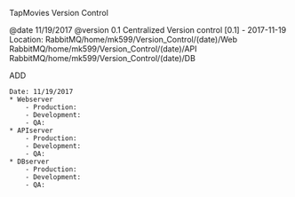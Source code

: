 TapMovies Version Control

@date 11/19/2017
@version 0.1
Centralized Version control
[0.1] - 2017-11-19
Location: RabbitMQ/home/mk599/Version_Control/(date)/Web
          RabbitMQ/home/mk599/Version_Control/(date)/API
          RabbitMQ/home/mk599/Version_Control/(date)/DB

ADD

    Date: 11/19/2017
    * Webserver
        - Production:
        - Development:
        - QA: 
    * APIserver
        - Production:
        - Development:
        - QA: 
    * DBserver
        - Production:
        - Development:
        - QA: 
